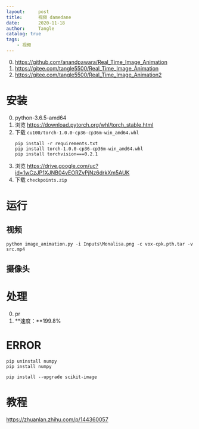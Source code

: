 ```yaml
---
layout:     post
title:      视频 damedane
date:       2020-11-18
author:     Tangle
catalog: true
tags:
    - 视频
---
```


0. <https://github.com/anandpawara/Real_Time_Image_Animation>
0. <https://gitee.com/tangle5500/Real_Time_Image_Animation>
0. <https://gitee.com/tangle5500/Real_Time_Image_Animation2>

# 安装

0. python-3.6.5-amd64
0. 浏览 <https://download.pytorch.org/whl/torch_stable.html>
0. 下载 `cu100/torch-1.0.0-cp36-cp36m-win_amd64.whl`
    ```
    pip install -r requirements.txt
    pip install torch-1.0.0-cp36-cp36m-win_amd64.whl
    pip install torchvision===0.2.1
    ```
0. 浏览 <https://drive.google.com/uc?id=1wCzJP1XJNB04vEORZvPjNz6drkXm5AUK>
0. 下载 `checkpoints.zip`

# 运行

## 视频

```
python image_animation.py -i Inputs\Monalisa.png -c vox-cpk.pth.tar -v src.mp4
```

## 摄像头

# 处理

0. pr
0. **速度：**199.8%

# ERROR

```
pip uninstall numpy
pip install numpy
```

```
pip install --upgrade scikit-image
```

# 教程

<https://zhuanlan.zhihu.com/p/144360057>
